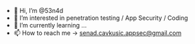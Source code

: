 - 👋 Hi, I’m @53n4d
- 👀 I’m interested in penetration testing / App Security / Coding
- 🌱 I’m currently learning ...
- 📫 How to reach me -> senad.cavkusic.appsec@gmail.com

<!---
53n4d/53n4d is a ✨ special ✨ repository because its `README.md` (this file) appears on your GitHub profile.
You can click the Preview link to take a look at your changes.
--->
